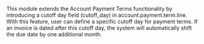 This module extends the Account Payment Terms functionality 
by introducing a cutoff day field (cutoff_day) in account.payment.term.line.
With this feature, user can define a specific cutoff day for payment terms. 
If an invoice is dated after this cutoff day, 
the system will automatically shift the due date by one additional month.
